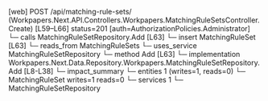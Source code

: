 [web] POST /api/matching-rule-sets/  (Workpapers.Next.API.Controllers.Workpapers.MatchingRuleSetsController.Create)  [L59–L66] status=201 [auth=AuthorizationPolicies.Administrator]
  └─ calls MatchingRuleSetRepository.Add [L63]
  └─ insert MatchingRuleSet [L63]
    └─ reads_from MatchingRuleSets
  └─ uses_service MatchingRuleSetRepository
    └─ method Add [L63]
      └─ implementation Workpapers.Next.Data.Repository.Workpapers.MatchingRuleSetRepository.Add [L8-L38]
  └─ impact_summary
    └─ entities 1 (writes=1, reads=0)
      └─ MatchingRuleSet writes=1 reads=0
    └─ services 1
      └─ MatchingRuleSetRepository

